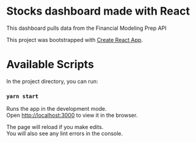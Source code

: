 # Stocks dashboard made with React
This dashboard pulls data from the Financial Modeling Prep API

This project was bootstrapped with [Create React App](https://github.com/facebook/create-react-app).




# Available Scripts

In the project directory, you can run:

### `yarn start`

Runs the app in the development mode.\
Open [http://localhost:3000](http://localhost:3000) to view it in the browser.

The page will reload if you make edits.\
You will also see any lint errors in the console.


